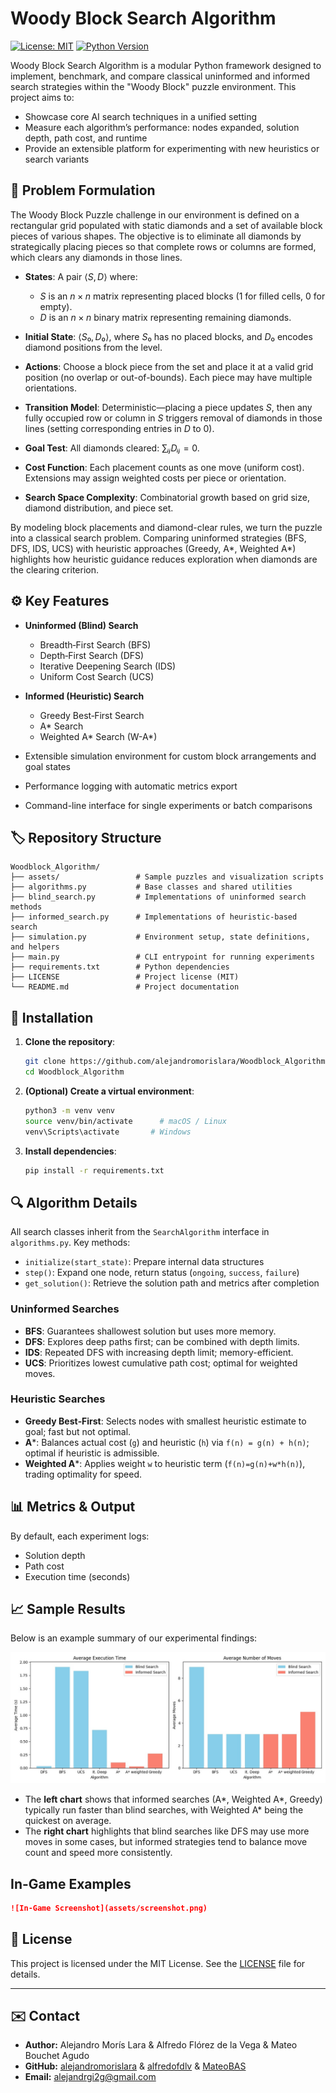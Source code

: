 # Woody Block Search Algorithm

[![License: MIT](https://img.shields.io/badge/License-MIT-blue.svg)](LICENSE)
[![Python Version](https://img.shields.io/badge/python-3.8%2B-green.svg)](#requirements)

Woody Block Search Algorithm is a modular Python framework designed to implement, benchmark, and compare classical uninformed and informed search strategies within the "Woody Block" puzzle environment. This project aims to:

* Showcase core AI search techniques in a unified setting
* Measure each algorithm’s performance: nodes expanded, solution depth, path cost, and runtime
* Provide an extensible platform for experimenting with new heuristics or search variants

## 🧩 Problem Formulation

The Woody Block Puzzle challenge in our environment is defined on a rectangular grid populated with static diamonds and a set of available block pieces of various shapes. The objective is to eliminate all diamonds by strategically placing pieces so that complete rows or columns are formed, which clears any diamonds in those lines.

* **States**: A pair $⟨S, D⟩$ where:

  * $S$ is an $n × n$ matrix representing placed blocks (1 for filled cells, 0 for empty).
  * $D$ is an $n × n$ binary matrix representing remaining diamonds.
* **Initial State**: $⟨S₀, D₀⟩$, where $S₀$ has no placed blocks, and $D₀$ encodes diamond positions from the level.
* **Actions**: Choose a block piece from the set and place it at a valid grid position (no overlap or out-of-bounds). Each piece may have multiple orientations.
* **Transition Model**: Deterministic—placing a piece updates $S$, then any fully occupied row or column in $S$ triggers removal of diamonds in those lines (setting corresponding entries in $D$ to 0).
* **Goal Test**: All diamonds cleared: $∑ᵢⱼ Dᵢⱼ = 0$.
* **Cost Function**: Each placement counts as one move (uniform cost). Extensions may assign weighted costs per piece or orientation.
* **Search Space Complexity**: Combinatorial growth based on grid size, diamond distribution, and piece set.

By modeling block placements and diamond-clear rules, we turn the puzzle into a classical search problem. Comparing uninformed strategies (BFS, DFS, IDS, UCS) with heuristic approaches (Greedy, A\*, Weighted A\*) highlights how heuristic guidance reduces exploration when diamonds are the clearing criterion.

## ⚙️ Key Features

* **Uninformed (Blind) Search**

  * Breadth‑First Search (BFS)
  * Depth‑First Search (DFS)
  * Iterative Deepening Search (IDS)
  * Uniform Cost Search (UCS)

* **Informed (Heuristic) Search**

  * Greedy Best‑First Search
  * A\* Search
  * Weighted A\* Search (W-A\*)

* Extensible simulation environment for custom block arrangements and goal states

* Performance logging with automatic metrics export

* Command-line interface for single experiments or batch comparisons

## 🏷️ Repository Structure

```
Woodblock_Algorithm/
├── assets/                 # Sample puzzles and visualization scripts
├── algorithms.py           # Base classes and shared utilities
├── blind_search.py         # Implementations of uninformed search methods
├── informed_search.py      # Implementations of heuristic-based search
├── simulation.py           # Environment setup, state definitions, and helpers
├── main.py                 # CLI entrypoint for running experiments
├── requirements.txt        # Python dependencies
├── LICENSE                 # Project license (MIT)
└── README.md               # Project documentation
```

## 🚀 Installation

1. **Clone the repository**:

   ```bash
   git clone https://github.com/alejandromorislara/Woodblock_Algorithm.git
   cd Woodblock_Algorithm
   ```
2. **(Optional) Create a virtual environment**:

   ```bash
   python3 -m venv venv
   source venv/bin/activate      # macOS / Linux
   venv\Scripts\activate       # Windows
   ```
3. **Install dependencies**:

   ```bash
   pip install -r requirements.txt
   ```

## 🔍 Algorithm Details

All search classes inherit from the `SearchAlgorithm` interface in `algorithms.py`. Key methods:

* `initialize(start_state)`: Prepare internal data structures
* `step()`: Expand one node, return status (`ongoing`, `success`, `failure`)
* `get_solution()`: Retrieve the solution path and metrics after completion

### Uninformed Searches

* **BFS**: Guarantees shallowest solution but uses more memory.
* **DFS**: Explores deep paths first; can be combined with depth limits.
* **IDS**: Repeated DFS with increasing depth limit; memory-efficient.
* **UCS**: Prioritizes lowest cumulative path cost; optimal for weighted moves.

### Heuristic Searches

* **Greedy Best‑First**: Selects nodes with smallest heuristic estimate to goal; fast but not optimal.
* **A**\*: Balances actual cost (`g`) and heuristic (`h`) via `f(n) = g(n) + h(n)`; optimal if heuristic is admissible.
* **Weighted A**\*: Applies weight `w` to heuristic term (`f(n)=g(n)+w*h(n)`), trading optimality for speed.

## 📊 Metrics & Output

By default, each experiment logs:

* Solution depth
* Path cost
* Execution time (seconds)

## 📈 Sample Results

Below is an example summary of our experimental findings:

![Execution Time and Moves Comparison](assets/results_overview.jpeg)

* The **left chart** shows that informed searches (A\*, Weighted A\*, Greedy) typically run faster than blind searches, with Weighted A\* being the quickest on average.
* The **right chart** highlights that blind searches like DFS may use more moves in some cases, but informed strategies tend to balance move count and speed more consistently.

## In-Game Examples

```markdown
![In-Game Screenshot](assets/screenshot.png)
```

## 📄 License

This project is licensed under the MIT License. See the [LICENSE](LICENSE) file for details.

---
## ✉️ Contact

- **Author:** Alejandro Morís Lara & Alfredo Flórez de la Vega & Mateo Bouchet Agudo
- **GitHub:** [alejandromorislara](https://github.com/alejandromorislara) & [alfredofdlv](https://github.com/alfredofdlv) & [MateoBAS](https://github.com/MateoBAS)
- **Email:** alejandrgi2g@gmail.com
